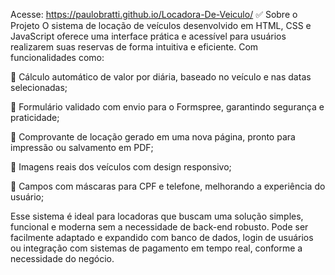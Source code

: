 Acesse: https://paulobratti.github.io/Locadora-De-Veiculo/
✅ Sobre o Projeto
O sistema de locação de veículos desenvolvido em HTML, CSS e JavaScript oferece uma interface prática e 
acessível para usuários realizarem suas reservas de forma intuitiva e eficiente. Com funcionalidades como:

📖 Cálculo automático de valor por diária, baseado no veículo e nas datas selecionadas;

📕 Formulário validado com envio para o Formspree, garantindo segurança e praticidade;

📜 Comprovante de locação gerado em uma nova página, pronto para impressão ou salvamento em PDF;

🚗 Imagens reais dos veículos com design responsivo;

📄 Campos com máscaras para CPF e telefone, melhorando a experiência do usuário;

Esse sistema é ideal para locadoras que buscam uma solução simples, funcional e moderna sem a necessidade de back-end robusto. 
Pode ser facilmente adaptado e expandido com banco de dados, login de usuários ou integração com sistemas de pagamento em tempo real, conforme a necessidade do negócio.
